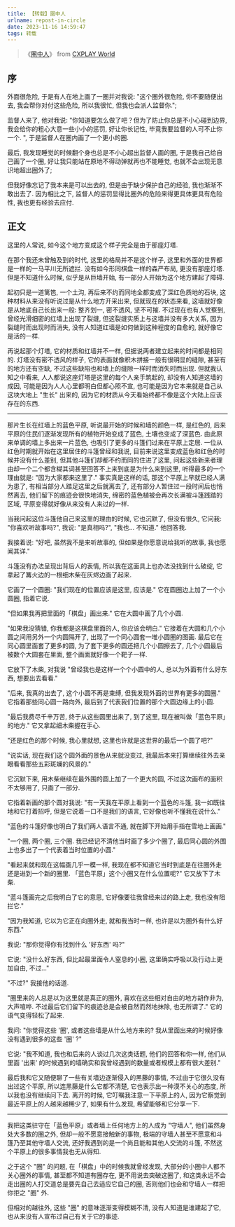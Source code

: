 ```yaml
---
title: 【转载】圈中人
urlname: repost-in-circle
date: 2023-11-16 14:59:47
tags: 转载
---
```

> 《[圈中人](https://web.archive.org/web/20230909170041/https://blog.cxplay.org/works/in-circle/)》 from [CXPLAY World](https://blog.cxplay.org/)

## 序
外面很危险, 于是有人在地上画了一圈并对我说: "这个圈外很危险, 你不要随便出去, 我会帮你对付这些危险, 所以我很忙, 但我也会派人监督你.";

监督人来了, 他对我说: "你知道要怎么做了吧？但为了防止你总是不小心碰到边界, 我会给你的粗心大意一些小小的惩罚, 好让你长记性, 毕竟我要监督的人可不止你一个. ", 于是监督人在圈内画了一个更小的圈.

最后, 我发现睡觉的时候翻个身也总是不小心超出监督人画的圈, 于是我自己给自己画了一个圈, 好让我只能站在原地不得动弹就再也不能睡觉, 也就不会出现无意识地超出圈外了;

但我好像忘记了我本来是可以出去的, 但是由于缺少保护自己的经验, 我也渐渐不敢出去了. 因为相比之下, 监督人的惩罚显得比圈外的危险来得更具体更具有危险性, 我也更有经验去应付.

## 正文
这里的人常说, 如今这个地方变成这个样子完全是由于那座灯塔.

在那个我还未曾触及到的时代, 这里的格局并不是这个样子, 这里和外面的世界都是一样的一马平川无所遮拦. 没有如今形同棋盘一样的森严布局, 更没有那座灯塔. 但是不知道什么时候, 似乎是从巨墙开始, 有一部分人开始为这个地方建起了障碍.

起初只是一道篱笆, 一个土沟, 再后来不约而同地全都变成了深红色质地的石块, 这种材料从来没有听说过是从什么地方开采出来, 但就现在的状态来看, 这墙就好像是从地底自己长出来一般: 整齐划一, 密不透风, 坚不可摧. 不过现在也有人觉察到, 曾经光滑细密的红墙上出现了裂缝, 但这裂缝实质上与这墙并没有多大关系, 因为裂缝时而出现时而消失, 没有人知道红墙是如何做到这种程度的自愈的, 就好像它是活的一样.

再说起那个灯塔, 它的材质和红墙并不一样, 但据说两者建立起来的时间都是相同的. 灯塔没有密不透风的样子, 它的表面就像积木拼接一般有很明显的缝隙, 甚至有的地方还有空缺, 不过这些缺陷也和墙上的缝隙一样时而消失时而出现. 但就我认知之中看来, 人人都说这座灯塔是这里的每个人亲手筑起的, 却没有人知道这墙的成因, 可能是因为人人心里都明白但都心照不宣, 也可能是因为它本来就是自己从这块大地上 "生长" 出来的, 因为它的材质从今天看始终都不像是这个大陆上应该存在的东西.

---
那片生长在红墙上的蓝色平原, 听说最开始的时候和墙的颜色一样, 是红色的, 后来平原的住民们逐渐发现所有的植物开始变成了蓝色, 土壤也变成了深蓝色. 由此原来单调的墙上多出来一片蓝色, 也吸引了更多的斗篷们过来在平原上定居. 一位从红色时期就开始在这里居住的斗篷曾经和我说, 目前来说这里变成蓝色和红色的时候并没有什么差别, 但其他斗篷们却都不约而同的住进了这里, 问起这些新来者理由却一个二个都含糊其词甚至回答不上来到底是为什么来到这里, 听得最多的一个理由就是: "因为大家都来这里了." 事实真是这样的话, 那这个平原上早就已经人满为患了, 有相当部分人踏足这里之后就离去了, 还有部分人暂住过一段时间后也悄然离去, 他们留下的痕迹会很快地消失, 绵密的蓝色植被会再次长满被斗篷践踏的区域, 平原变得就好像从来没有人来过的一样.

当我问起这位斗篷他自己来这里的理由的时候, 它也沉默了, 但没有很久, 它问我: "你喜欢听故事吗?", 我说: "是真相吗?", "我也... 不知道." 他回答我.

我接着说: "好吧, 虽然我不是来听故事的, 但如果是你愿意说给我听的故事, 我也愿闻其详."

斗篷没有办法呈现出背后人的表情, 所以我在这面具上也办法没找到什么破绽, 它拿起了篝火边的一根细木柴在灰烬边画了起来.

它画了一个圆圈: "我们现在的位置应该是这里, 应该是." 它在圆圈边上加了一个小圆圈, 指着它说.

"但如果我再把里面的「棋盘」画出来." 它在大圆中画了几个小圆.

"如果我没猜错, 你我都是这棋盘里面的人, 你应该会明白." 它接着在大圆和几个小圆之间用另外一个内圆隔开了, 出现了一个同心圆套一堆小圆圈的图画. 最后它在同心圆里面套了更多的圆, 为了套下更多的圆还把几个小圆擦去了, 几个小圆最后被数个大圆套在里面, 整个画面就好像一个靶子一样.

它放下了木柴, 对我说 "曾经我也是这样一个个小圆中的人, 总以为外面有什么好东西, 想要出去看看."

"后来, 我真的出去了, 这个小圆不再是束缚, 但我发现外面的世界有更多的圆圈." 它指着那些同心圆一路向外, 最后到了代表我们位置的那个大圆边缘上的小圆.

"最后我费尽千辛万苦, 终于从这些圆里出来了, 到了这里, 现在被叫做「蓝色平原」的地方." 它又拿起细木柴握在手心.

"还是红色的那个时候, 我心里就想, 这里也许就是这世界的最后一个圆了吧?"

"说实话, 现在我们这个圆外面的景色从来就没变过, 我最后本来打算继续往外去亲眼看看那些五彩斑斓的风景的."

它沉默下来, 用木柴继续在最外围的圆上加了一个更大的圆, 不过这次画布的面积不太够用了, 只画了一部分.

它指着新画的那个圆对我说: "有一天我在平原上看到一个蓝色的斗篷, 我一如既往地和它打着招呼, 但是它说着一口不是我们的语言, 它好像也听不懂我在说什么."

"蓝色的斗篷好像也明白了我们两人语言不通, 就在脚下开始用手指在雪地上画画."

"一个圈, 两个圈, 三个圈. 我已经记不清他当时画了多少个圈了, 最后同心圆的外围上也多出了一个代表着当时位置的小圆."

"看起来就和现在这幅画几乎一模一样, 我现在都不知道它当时到底是在往圈外走还是进到一个新的圈里. 「蓝色平原」这个小圈又在什么位置呢?" 它又放下了木柴.

"蓝斗篷画完之后我明白了它的意思, 它好像要往我曾经来过的路上走, 我也没有阻拦它."

"因为我知道, 它以为它正在向圈外走, 就和我当时一样, 也许是以为圈外有什么好东西."

我说: "那你觉得你有找到什么 '好东西' 吗?"

它说: "没什么好东西, 但比起最里面令人窒息的小圈, 这里确实呼吸以及行动上更加自由, 不过..."

"不过?" 我接他的话道.

"圈里来的人总是以为这里就是真正的圈外, 喜欢在这些相对自由的地方胡作非为, 大声喧哗. 不过最后它们留下的痕迹总是会被自然而然地抹除, 也无所谓了." 它的语气变得轻松了起来.

我问: "你觉得这些 '圈', 或者这些墙是从什么地方来的? 我从里面出来的时候好像没有遇到很多的这些 '圈' ?"

它说: "我不知道, 我也和后来的人谈过几次这类话题, 他们的回答和你一样, 他们从里面 '出来' 的时候遇到的墙确实和我曾经遇到的数量或者规模上都有很大差别."

最后我和它又随便聊了一些有关墙边逐渐侵入的黑藤的事情, 不过由于它很久没有出过这个平原, 所以连黑藤是什么它都不清楚, 它也表示出一种漠不关心的态度, 所以我也没有继续问下去. 离开的时候, 它叮嘱我注意一下平原上的人, 因为它察觉到最近平原上的人越来越稀少了, 如果有什么发现, 希望能够和它分享一下.

---
我把这类驻守在「蓝色平原」或者墙上任何地方上的人成为 "守墙人", 他们虽然身处大多数的圈之外, 但却一般不愿意接触新的事物, 极端的守墙人甚至不愿意和斗篷乃至其他守墙人交流, 还好我遇到的是一个尚且能和其他人交流的斗篷, 不然这个平原上的很多事情我也无从得知.

之于这个 "圈" 的问题, 在「棋盘」中的时候我就曾经发现, 大部分的小圈中人都不关心圈外的事情, 甚至都不知道有圈存在, 更不用说去突破这圈了, 和这类永远不会走出圈的人打交道总是要先自己去适应它自己的圈, 否则他们也会和守墙人一样把你拒之 "圈" 外.

但相对的越往外, 这些 "圈" 的意味逐渐变得模糊不清, 没有人知道是谁建起了它, 也从来没有人宣布过自己有关于它的事迹.